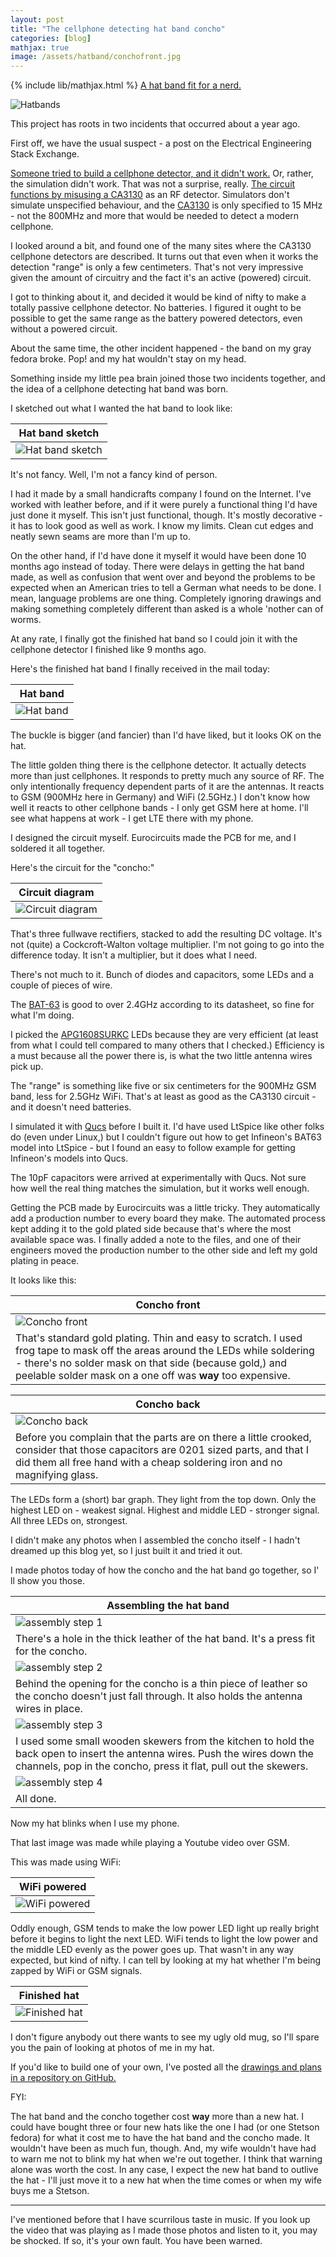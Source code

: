 ```yaml
---
layout: post
title: "The cellphone detecting hat band concho"
categories: [blog]
mathjax: true
image: /assets/hatband/conchofront.jpg
---
```

{% include lib/mathjax.html %} 
[A hat band fit for a nerd.](https://github.com/JosephEoff/RF-Concho)

![Hatbands](/assets/hatband/oldandnew.jpg)

This project has roots in two incidents that occurred about a year ago.

First off, we have the usual suspect - a post on the Electrical Engineering Stack Exchange.

[Someone tried to build a cellphone detector, and it didn't work.](https://electronics.stackexchange.com/questions/411091/my-mobile-detector-circuit-wont-work)  Or, rather, the simulation didn't work.  That was not a surprise, really.  [The circuit functions by misusing a CA3130](https://electronics.stackexchange.com/questions/410498/how-could-i-calculate-the-voltage-induced-in-a-detector-circuit-by-picking-up-rf) as an RF detector.  Simulators don't simulate unspecified behaviour, and the [CA3130](https://www.renesas.com/us/en/www/doc/datasheet/ca3130-a.pdf) is only specified to 15 MHz - not the 800MHz and more that would be needed to detect a modern cellphone.

I looked around a bit, and found one of the many sites where the CA3130 cellphone detectors are described.  It turns out that even when it works the detection "range" is only a few centimeters.  That's not very impressive given the amount of circuitry and the fact it's an active (powered) circuit.

I got to thinking about it, and decided it would be kind of nifty to make a totally passive cellphone detector.  No batteries.  I figured it ought to be possible to get the same range as the battery powered detectors, even without a powered circuit.

About the same time, the other incident happened - the band on my gray fedora broke.  Pop! and my hat wouldn't stay on my head.

Something inside my little pea brain joined those two incidents together, and the idea of a cellphone detecting hat band was born.

I sketched out what I wanted the hat band to look like:

|Hat band sketch|
|---------------------|
|![Hat band sketch](/assets/hatband/sketch.png)|

It's not fancy.  Well, I'm not a fancy kind of person.

I had it made by a small handicrafts company I found on the Internet.  I've worked with leather before, and if it were purely a functional thing I'd have just done it myself.  This isn't just functional, though.  It's mostly decorative - it has to look good as well as work.  I know my limits.  Clean cut edges and neatly sewn seams are more than I'm up to.

On the other hand, if I'd have done it myself it would have been done 10 months ago instead of today.  There were delays in getting the hat band made, as well as confusion that went over and beyond the problems to be expected when an American tries to tell a German what needs to be done.  I mean, language problems are one thing.  Completely ignoring drawings and making something completely different than asked is a whole 'nother can of worms.

At any rate, I finally got the finished hat band so I could join it with the cellphone detector I finished like 9 months ago.

Here's the finished hat band I finally received in the mail today:

|Hat band|
|---------------------|
|![Hat band](/assets/hatband/readyforassembly.jpg)|

The buckle is bigger (and fancier) than I'd have liked, but it looks OK on the hat.

The little golden thing there is the cellphone detector.  It actually detects more than just cellphones.  It responds to pretty much any source of RF.  The only intentionally frequency dependent parts of it are the antennas.  It reacts to GSM (900MHz here in Germany) and WiFi (2.5GHz.)  I don't know how well it reacts to other cellphone bands - I only get GSM here at home.  I'll see what happens at work - I get LTE there with my phone.

I designed the circuit myself.  Eurocircuits made the PCB for me, and I soldered it all together.

Here's the circuit for the "concho:"

|Circuit diagram|
|---------------------|
|![Circuit diagram](/assets/hatband/circuit.png)|

That's three fullwave rectifiers, stacked to add the resulting DC voltage. It's not (quite) a Cockcroft-Walton voltage multiplier.  I'm not going to go into the difference today.  It isn't a multiplier, but it does what I need.

There's not much to it.  Bunch of diodes and capacitors, some LEDs and a couple of pieces of wire.

The [BAT-63](https://github.com/JosephEoff/RF-Concho/blob/master/datasheets/Infineon-BAT63SERIES-DS-v01_01-en.pdf) is good to over 2.4GHz according to its datasheet, so fine for what I'm doing.

I picked the [APG1608SURKC](https://github.com/JosephEoff/RF-Concho/blob/master/datasheets/APG1608SURKC-T.pdf) LEDs because they are very efficient (at least from what I could tell compared to many others that I checked.)  Efficiency is a must because all the power there is, is what the two little antenna wires pick up.

The "range" is something like five or six centimeters for the 900MHz GSM band, less for 2.5GHz WiFi.  That's at least as good as the CA3130 circuit - and it doesn't need batteries.

I simulated it with [Qucs](http://qucs.sourceforge.net/) before I built it.  I'd have used LtSpice like other folks do (even under Linux,) but I couldn't figure out how to get Infineon's BAT63 model into LtSpice - but I found an easy to follow example for getting Infineon's models into Qucs.

The 10pF capacitors were arrived at experimentally with Qucs.  Not sure how well the real thing matches the simulation, but it works well enough.

Getting the PCB made by Eurocircuits was a little tricky.  They automatically add a production number to every board they make.  The automated process kept adding it to the gold plated side because that's where the most available space was.  I finally added a note to the files, and one of their engineers moved the production number to the other side and left my gold plating in peace.

It looks like this:

|Concho front|
|---------------------|
|![Concho front](/assets/hatband/conchofront.jpg)|
|That's standard gold plating.  Thin and easy to scratch.  I used frog tape to mask off the areas around the LEDs while soldering - there's no solder mask on that side (because gold,) and peelable solder mask on a one off was **way** too expensive.|

|Concho back|
|---------------------|
|![Concho back](/assets/hatband/conchoback.jpg)|
|Before you complain that the parts are on there a little crooked, consider that those capacitors are 0201 sized parts, and that I did them all free hand with a cheap soldering iron and no magnifying glass.|

The LEDs form a (short) bar graph. They light from the top down.  Only the highest LED on - weakest signal.  Highest and middle LED - stronger signal.  All three LEDs on, strongest.

I didn't make any photos when I assembled the concho itself - I hadn't dreamed up this blog yet, so I just built it and tried it out.

I made photos today of how the concho and the hat band go together, so I' ll show you those.

|Assembling the hat band |
|---------------------|
|![assembly step 1](/assets/hatband/assembly1.jpg)|
|There's a hole in the thick leather of the hat band.  It's a press fit for the concho.|
|![assembly step 2](/assets/hatband/assembly2.jpg)|
|Behind the opening for the concho is a thin piece of leather so the concho doesn't just fall through.  It also holds the antenna wires in place.|
|![assembly step 3](/assets/hatband/assembly3.jpg)|
|I used some small wooden skewers from the kitchen to hold the back open to insert the antenna wires.  Push the wires down the channels, pop in the concho, press it flat, pull out the skewers.|
|![assembly step 4](/assets/hatband/assembly4.jpg)|
|All done.|


Now my hat blinks when I use my phone.

That last image was made while playing a Youtube video over GSM.  

This was made using WiFi:

|WiFi powered|
|---------------------|
|![WiFi powered](/assets/hatband/wifi.jpg)|

Oddly enough, GSM tends to make the low power LED light up really bright before it begins to light the next LED.  WiFi tends to light the low power and the middle LED evenly as the power goes up.  That wasn't in any way expected, but kind of nifty.  I can tell by looking at my hat whether I'm being zapped by WiFi or GSM signals.

|Finished hat|
|---------------------|
|![Finished hat](/assets/hatband/finished.jpg)|

I don't figure anybody out there wants to see my ugly old mug, so I'll spare you the pain of looking at photos of me in my hat.

If you'd like to build one of your own, I've posted all the [drawings and plans in a repository on GitHub.](https://github.com/JosephEoff/RF-Concho)

FYI:

The hat band and the concho together cost **way** more than a new hat.  I could have bought three or four new hats like the one I had (or one Stetson fedora) for what it cost me to have the hat band and the concho made.  It wouldn't have been as much fun, though.  And, my wife wouldn't have had to warn me not to blink my hat when we're out together.  I think that warning alone was worth the cost.  In any case, I expect the new hat band to outlive the hat - I'll just move it to a new hat when the time comes or when my wife buys me a Stetson.

-------

I've mentioned before that I have scurrilous taste in music.  If you look up the video that was playing as I made those photos and listen to it, you may be shocked.  If so, it's your own fault.  You have been warned.


